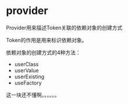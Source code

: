 # provider

Provider用来描述Token关联的依赖对象的创建方式

Token的作用是用来标识依赖对象。

依赖对象的创建方式的4种方法：

* userClass
* userValue
* userExisting
* useFactory


这一块还不懂啊。。。。。。




















